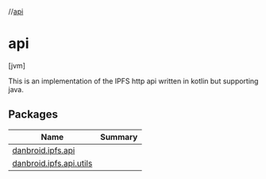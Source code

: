 //[api](index.md)



# api  
 [jvm] 

This is an implementation of the IPFS http api written in kotlin but supporting java.

   


## Packages  
  
|  Name|  Summary| 
|---|---|
| [danbroid.ipfs.api](danbroid.ipfs.api/index.md) | 
| [danbroid.ipfs.api.utils](danbroid.ipfs.api.utils/index.md) | 

